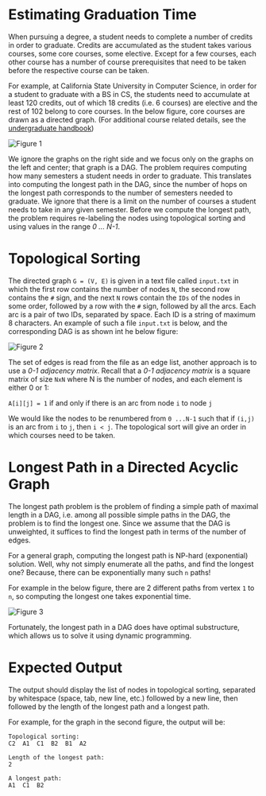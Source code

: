 # Estimating Graduation Time

When pursuing a degree, a student needs to complete a number of credits in order to graduate. Credits are accumulated as the student takes various courses, some core courses, some elective. Except for a few courses, each other course has a number of course prerequisites that need to be taken before the respective course can be taken. 

For example, at California State University in Computer Science, in order for a student to graduate with a BS in CS, the students need to accumulate at least 120 credits, out of which 18 credits (i.e. 6 courses) are elective and the rest of 102 belong to core courses. In the below figure, core courses are drawn as a directed graph. 
(For additional course related details, see the [undergraduate handbook][1])

![Figure 1](https://imgur.com/RD1m793.png)

We ignore the graphs on the right side and we focus only on the graphs on the left and center; that graph is a DAG. The problem requires computing how many semesters a student needs in order to graduate. This translates into computing the longest path in the DAG, since the number of hops on the longest path corresponds to the number of semesters needed to graduate. We ignore that there is a limit on the number of courses a student needs to take in any given semester. Before we compute the longest path, the problem requires re-labeling the nodes using topological sorting and using values in the range *0 ... N-1*.

# Topological Sorting

The directed graph `G = (V, E)` is given in a text file called ​`input.txt​` in which the first row contains the number of nodes `N`, the second row contains the `#` sign, and the next `N` rows contain the `IDs` of the nodes in some order, followed by a row with the `#` sign, followed by all the arcs. Each arc is a pair of two IDs, separated by space. Each ID is a string of maximum 8 characters. An example of such a file `​input.txt​` is below, and the corresponding DAG is as shown int he below figure:

![Figure 2](https://imgur.com/Crt3cER.png)

The set of edges is read from the file as an edge list, another approach is to use a *0-1 adjacency matrix*. Recall that a *0-1 adjacency matrix* is a square matrix of size `NxN` where N is the number of nodes, and each element is either 0 or 1:

`A[i][j] = 1` if and only if there is an arc from node `i` to node `j`

We would like the nodes to be renumbered from `0 ...N-1` such that if `(i,j)` is an arc from `i` to `j`, then `i < j`. The topological sort will give an order in which courses need to be taken.

# Longest Path in a Directed Acyclic Graph

The longest path problem is the problem of finding a simple path of maximal length in a DAG, i.e. among all possible simple paths in the DAG, the problem is to find the longest one. Since we assume that the DAG is unweighted, it suffices to find the longest path in terms of the number of edges.

For a general graph, computing the longest path is NP-hard (exponential) solution. Well, why not simply enumerate all the paths, and find the longest one? Because, there can be exponentially many such `n` paths! 

For example in the below figure, there are 2​ different paths from vertex `1` to `n`, so computing the longest one takes exponential time.

![Figure 3](https://i.imgur.com/TLiILXZ.png)

Fortunately, the longest path in a DAG does have optimal substructure, which allows us to solve it using dynamic programming. 

# Expected Output

The output should display the list of nodes in topological sorting, separated by whitespace (space, tab, new line, etc.) followed by a new line, then followed by the length of the longest path and a longest path.

For example, for the graph in the second figure, the output will be:

```
Topological sorting:
C2  A1  C1  B2  B1  A2

Length of the longest path:
2

A longest path:
A1  C1  B2
```

[1]: http://www.fullerton.edu/ecs/cs/_resources/pdf/CPSC_undergraduate_handbook-2018-19.pdf​.
